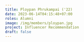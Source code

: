 ```yaml
---
title: Ploypan Phrukampai ('22)
date: 2023-06-14T04:15:48+07:00
roles: Alumni
image: /img/members/ploypan.jpg
project: Influencer Recommendation
draft: false
---
```


